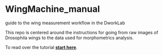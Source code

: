 # WingMachine_manual
guide to the wing measurement workflow in the DworkLab

This repo is centered around the instructions for going from raw images of Drosophila wings to the data used for morphometrics analysis.

To read over the tutorial **[start here](https://github.com/DworkinLab/WingMachine_manual/blob/master/HowToWingMachine.md)**.
